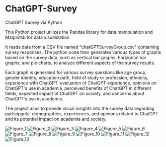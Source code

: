 # ChatGPT-Survey

ChatGPT Survey via Python

This Python project utilizes the Pandas library for data manipulation and Matplotlib for data visualization.

It reads data from a CSV file named "chatGPTSurveyGroup.csv" containing survey responses. The python code then generates various types of graphs based on the survey data,
such as vertical bar graphs, horizontal bar graphs, and pie charts, to analyze different aspects of the survey results.

Each graph is generated for various survey questions like age group, gender identity, education path, field of study or profession, ethnicity, experience with ChatGPT,
evaluation of ChatGPT experience, opinions on ChatGPT's use in academia, perceived benefits of ChatGPT in different fields, expected impact of ChatGPT on society,
and concerns about ChatGPT's use in academia.

The project aims to provide visual insights into the survey data regarding participants' demographics, experiences,
and opinions related to ChatGPT and its potential impact on academia and society.

![Figure_1](https://github.com/enes-plt/ChatGPT-Survey/assets/152672327/b274a9a5-b31e-491d-9e11-bbc61f957653)
![Figure_2](https://github.com/enes-plt/ChatGPT-Survey/assets/152672327/c44ff39d-6c93-477c-baa9-f88bd36aa2f5)
![Figure_3](https://github.com/enes-plt/ChatGPT-Survey/assets/152672327/61eeebfc-5ac4-4afd-80f6-3acf43f65165)
![Figure_4](https://github.com/enes-plt/ChatGPT-Survey/assets/152672327/af5c80e1-d400-4940-b625-83a6d7ba80ca)
![Figure_5](https://github.com/enes-plt/ChatGPT-Survey/assets/152672327/beaa0ec6-31d5-494a-a2e5-d8546efae541)
![Figure_6](https://github.com/enes-plt/ChatGPT-Survey/assets/152672327/1d758402-2d71-4d8a-86d2-27039050385a)
![Figure_7](https://github.com/enes-plt/ChatGPT-Survey/assets/152672327/6788dd71-3eea-40e2-9bde-1cbff6a4dffb)
![Figure_8](https://github.com/enes-plt/ChatGPT-Survey/assets/152672327/ed6e0d0b-58f3-4a13-a855-9930a331f817)
![Figure_9](https://github.com/enes-plt/ChatGPT-Survey/assets/152672327/6860b411-89fd-4624-a4d7-7e4e67fe9c46)
![Figure_10](https://github.com/enes-plt/ChatGPT-Survey/assets/152672327/1b3a5244-afbf-4bbf-83ea-40bf77a6bf69)
![Figure_11](https://github.com/enes-plt/ChatGPT-Survey/assets/152672327/0b024cb5-2c92-4b6c-a40d-d9803a502b49)
![Figure_12](https://github.com/enes-plt/ChatGPT-Survey/assets/152672327/b6836c87-a4b0-469e-bf63-8dc60e7e9443)
![Figure_13](https://github.com/enes-plt/ChatGPT-Survey/assets/152672327/b8751cef-b7d6-4db3-9893-e6415ca43678)